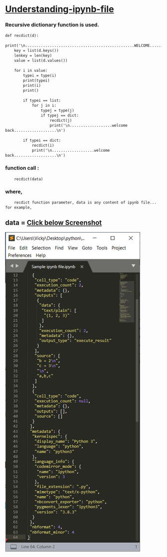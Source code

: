 # [Understanding-ipynb-file](https://github.com/imvickykumar999/Understanding-ipynb-file/blob/main/ipynb%20to%20dictionary.ipynb)

### Recursive dictionary function is used.
    def recdict(d):
        print('\n.................................................WELCOME......................................................\n')
        key = list(d.keys())
        lenkey = len(key)
        value = list(d.values())

        for i in value:
            typei = type(i)
            print(typei)
            print(i)
            print()

            if typei == list:
                for j in i:
                    typej = type(j)
                    if typej == dict:
                        recdict(j)
                        print('\n...................welcome back...................\n')

            if typei == dict:
                recdict(i)
                print('\n...................welcome back...................\n')

### function call :
        recdict(data)
        
### where,
        recdict function parameter, data is any content of ipynb file... for example,

## data = [Click below Screenshot](https://raw.githubusercontent.com/imvickykumar999/understanding-ipynb-file/main/Sample%20ipynb%20file.ipynb)

[![Sample ipynb file](https://raw.githubusercontent.com/imvickykumar999/understanding-ipynb-file/main/screenshot.png?style=centerme)](https://raw.githubusercontent.com/imvickykumar999/understanding-ipynb-file/main/Sample%20ipynb%20file.ipynb)
